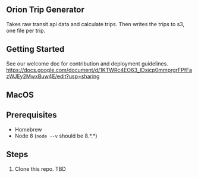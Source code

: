 ## Orion Trip Generator

Takes raw transit api data and calculate trips. Then writes the trips to s3, one file per trip.

## Getting Started

See our welcome doc for contribution and deployment guidelines.
https://docs.google.com/document/d/1KTWRc4EO63_lDxjcp0mmprgrFPfFazWJEy2MwxBuw4E/edit?usp=sharing

## MacOS

## Prerequisites

- Homebrew
- Node 8 (`node --v` should be 8.\*.\*)

## Steps

1. Clone this repo.
TBD
